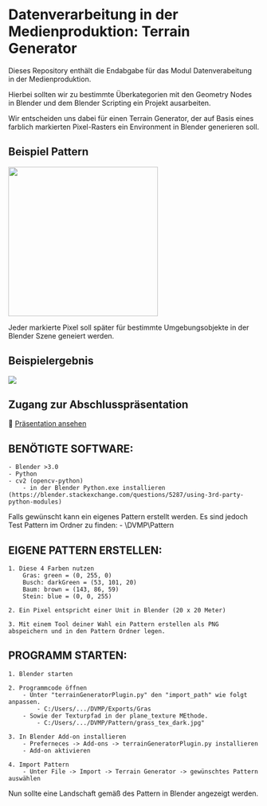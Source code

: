 # Datenverarbeitung in der Medienproduktion: Terrain Generator

Dieses Repository enthält die Endabgabe für das Modul Datenverabeitung in der Medienproduktion.

Hierbei sollten wir zu bestimmte Überkategorien mit den Geometry Nodes in Blender und dem Blender Scripting ein Projekt ausarbeiten.

Wir entscheiden uns dabei für einen Terrain Generator, der auf Basis eines farblich markierten Pixel-Rasters ein Environment in Blender generieren soll.

## Beispiel Pattern

  <img src="./Pattern\pattern_20x20.png" width="300px" />

Jeder markierte Pixel soll später für bestimmte Umgebungsobjekte in der Blender Szene geneiert werden.

## Beispielergebnis

<img src="./E:\Projekte\HFU\DVMP\Pattern\HFU_render.png" />

## Zugang zur Abschlusspräsentation

📄 [Präsentation ansehen](./Abschlusspräsentation.pdf)

## BENÖTIGTE SOFTWARE: 
    - Blender >3.0
    - Python
    - cv2 (opencv-python)
        - in der Blender Python.exe installieren (https://blender.stackexchange.com/questions/5287/using-3rd-party-python-modules)

Falls gewünscht kann ein eigenes Pattern erstellt werden. Es sind jedoch Test Pattern im Ordner zu finden: 
    - \DVMP\Pattern

## EIGENE PATTERN ERSTELLEN:
    1. Diese 4 Farben nutzen
        Gras: green = (0, 255, 0)
        Busch: darkGreen = (53, 101, 20)
        Baum: brown = (143, 86, 59)
        Stein: blue = (0, 0, 255)

    2. Ein Pixel entspricht einer Unit in Blender (20 x 20 Meter)

    3. Mit einem Tool deiner Wahl ein Pattern erstellen als PNG abspeichern und in den Pattern Ordner legen.


## PROGRAMM STARTEN:
    1. Blender starten

    2. Programmcode öffnen
        - Unter "terrainGeneratorPlugin.py" den "import_path" wie folgt anpassen.
            - C:/Users/.../DVMP/Exports/Gras
        - Sowie der Texturpfad in der plane_texture MEthode.
            - C:/Users/.../DVMP/Pattern/grass_tex_dark.jpg"
    
    3. In Blender Add-on installieren
        - Preferneces -> Add-ons -> terrainGeneratorPlugin.py installieren
        - Add-on aktivieren

    4. Import Pattern
        - Unter File -> Import -> Terrain Generator -> gewünschtes Pattern auswählen

Nun sollte eine Landschaft gemäß des Pattern in Blender angezeigt werden.
